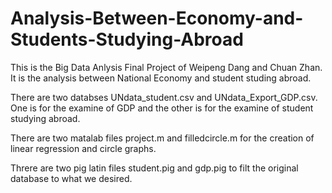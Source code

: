 # Analysis-Between-Economy-and-Students-Studying-Abroad

This is the Big Data Anlysis Final Project of Weipeng Dang and Chuan Zhan. 
It is the analysis between National Economy and student studing abroad.

There are two databses UNdata_student.csv and UNdata_Export_GDP.csv. One is for the examine of GDP and the other is for the examine of student studying abroad. 

There are two matalab files project.m and filledcircle.m for the creation of linear regression and circle graphs. 

Threre are two pig latin files student.pig and gdp.pig to filt the original database to what we desired. 
